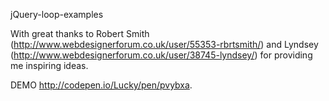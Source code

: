 jQuery-loop-examples

With great thanks 
to Robert Smith (http://www.webdesignerforum.co.uk/user/55353-rbrtsmith/) 
and Lyndsey (http://www.webdesignerforum.co.uk/user/38745-lyndsey/) 
for providing me inspiring ideas. 

DEMO http://codepen.io/Lucky/pen/pvybxa.
